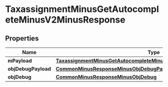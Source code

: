 
# TaxassignmentMinusGetAutocompleteMinusV2MinusResponse

## Properties
Name | Type | Description | Notes
------------ | ------------- | ------------- | -------------
**mPayload** | [**TaxassignmentMinusGetAutocompleteMinusV2MinusResponseMinusMPayload**](TaxassignmentMinusGetAutocompleteMinusV2MinusResponseMinusMPayload.md) |  | 
**objDebugPayload** | [**CommonMinusResponseMinusObjDebugPayload**](CommonMinusResponseMinusObjDebugPayload.md) |  |  [optional]
**objDebug** | [**CommonMinusResponseMinusObjDebug**](CommonMinusResponseMinusObjDebug.md) |  |  [optional]



